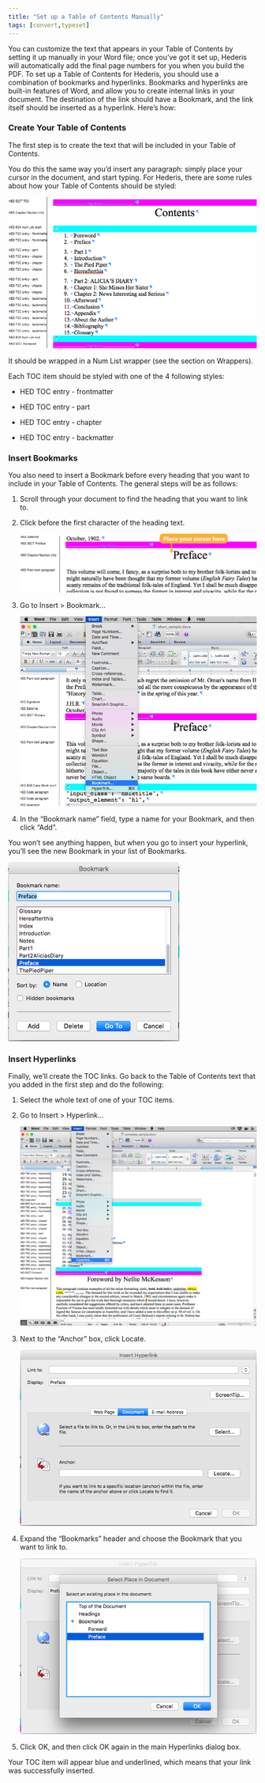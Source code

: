 ```yaml
---
title: "Set up a Table of Contents Manually"
tags: [convert,typeset]
---
```

 
<html><body><section data-type="chapter" class="hsecchapter" data-hederis-type="hsecchapter" id="setup-a-toc" data-pi-attrs="id: setup-a-toc; data-tags: convert,typeset;" role="doc-chapter" data-tags="convert,typeset" data-author-name=" " data-book-title=" " title="Set up a Table of Contents Manually"><p class="hblkp" data-hederis-type="hblkp" id="pyzMyZZYq">You can customize the text that appears in your Table of Contents by setting it up manually in your Word file; once you&#8217;ve got it set up, Hederis will automatically add the final page numbers for you when you build the PDF. To set up a Table of Contents for Hederis, you should use a combination of bookmarks and hyperlinks. Bookmarks and hyperlinks are built-in features of Word, and allow you to create internal links in your document. The destination of the link should have a Bookmark, and the link itself should be inserted as a hyperlink. Here&#8217;s how:</p><section class="hwprsubsection" data-hederis-type="hwprsubsection" id="pkhB3vGcQ" data-type="subsection" title="Create Your Table of Contents"><h1 data-hederis-type="hblktitle" class="hblktitle" id="pxsQpUCMr">Create Your Table of Contents</h1><p class="hblkp" data-hederis-type="hblkp" id="pVk9MH6wT">The first step is to create the text that will be included in your Table of Contents.</p><p class="hblkp" data-hederis-type="hblkp" id="p5IbavKPq">You do this the same way you&#8217;d insert any paragraph: simply place your cursor in the document, and start typing. For Hederis, there are some rules about how your Table of Contents should be styled:</p><img data-hederis-type="hblkimg" class="hblkimg" id="pvBs4CX1X" src="/images/toc0_1.png" data-img-src="/images/toc0_1.png"/><p class="hblkp" data-hederis-type="hblkp" id="p6NyybRon">It should be wrapped in a Num List wrapper (see the section on Wrappers).</p><p class="hblkp" data-hederis-type="hblkp" id="pUrF10pfE">Each TOC item should be styled with one of the 4 following styles:</p><ul class="hwprbulletlist" data-hederis-type="hwprbulletlist" id="pcnHQgkhb"><li class="hblkuli" data-hederis-type="hblkuli" id="ligPyF7HcA"><p class="hblkuli" data-hederis-type="hblklip" id="pxHpzXCII">HED TOC entry - frontmatter</p></li><li class="hblkuli" data-hederis-type="hblkuli" id="li97ldUd9O"><p class="hblkuli" data-hederis-type="hblklip" id="pE1vtLcNP">HED TOC entry - part</p></li><li class="hblkuli" data-hederis-type="hblkuli" id="liNO1w1n7T"><p class="hblkuli" data-hederis-type="hblklip" id="pdB1RlN1w">HED TOC entry - chapter</p></li><li class="hblkuli" data-hederis-type="hblkuli" id="lisTLQuS7E"><p class="hblkuli" data-hederis-type="hblklip" id="pzcMRIIYF">HED TOC entry - backmatter</p></li></ul></section><section class="hwprsubsection" data-hederis-type="hwprsubsection" id="pWBC27Spm" data-type="subsection" title="Insert Bookmarks"><h1 data-hederis-type="hblktitle" class="hblktitle" id="ps0KqQq1o">Insert Bookmarks</h1><p class="hblkp" data-hederis-type="hblkp" id="piKr05CfM">You also need to insert a Bookmark before every heading that you want to include in your Table of Contents. The general steps will be as follows:</p><ol class="hwprnumlist" data-hederis-type="hwprnumlist" id="pa0FdceOJ"><li class="hblkoli" data-hederis-type="hblkoli" id="lihpCqV5yw"><p class="hblkoli" data-hederis-type="hblklip" id="pEnbnMe9S">Scroll through your document to find the heading that you want to link to.</p></li><li class="hblkoli" data-hederis-type="hblkoli" id="liufeER8Pp"><p class="hblkoli" data-hederis-type="hblklip" id="pmNDSDMoh">Click before the first character of the heading text.</p><img data-hederis-type="hblkimg" class="hblkimg" id="p9tCP3SIP" src="/images/toc1_1.png" data-img-src="/images/toc1_1.png"/></li><li class="hblkoli" data-hederis-type="hblkoli" id="liI8vCKIzi"><p class="hblkoli" data-hederis-type="hblklip" id="pEbUr94MC">Go to Insert &gt; Bookmark&#8230;</p><img data-hederis-type="hblkimg" class="hblkimg" id="pcxJP4cb2" src="/images/toc1_2.png" data-img-src="/images/toc1_2.png"/></li><li class="hblkoli" data-hederis-type="hblkoli" id="liEt8aWEtl"><p class="hblkoli" data-hederis-type="hblklip" id="pWGaXa4zl">In the &#8220;Bookmark name&#8221; field, type a name for your Bookmark, and then click &#8220;Add&#8221;.</p></li></ol><p class="hblkp" data-hederis-type="hblkp" id="pP060XFSW">You won&#8217;t see anything happen, but when you go to insert your hyperlink, you&#8217;ll see the new Bookmark in your list of Bookmarks.</p><img data-hederis-type="hblkimg" class="hblkimg" id="pf0VoL9fO" src="/images/toc1_3.png" data-img-src="/images/toc1_3.png"/></section><section class="hwprsubsection" data-hederis-type="hwprsubsection" id="pY57N8f4K" data-type="subsection" title="Insert Hyperlinks"><h1 data-hederis-type="hblktitle" class="hblktitle" id="pYVP1PQW5">Insert Hyperlinks</h1><p class="hblkp" data-hederis-type="hblkp" id="phL836zKT">Finally, we&#8217;ll create the TOC links. Go back to the Table of Contents text that you added in the first step and do the following:</p><ol class="hwprnumlist" data-hederis-type="hwprnumlist" id="p51C17wDG"><li class="hblkoli" data-hederis-type="hblkoli" id="licwLLuP2X"><p class="hblkoli" data-hederis-type="hblklip" id="pQ2KegF5s">Select the whole text of one of your TOC items.</p></li><li class="hblkoli" data-hederis-type="hblkoli" id="liU5F2MxWX"><p class="hblkoli" data-hederis-type="hblklip" id="pvHKh6cN5">Go to Insert &gt; Hyperlink&#8230;</p><img data-hederis-type="hblkimg" class="hblkimg" id="p2762c9CS" src="/images/hyperlink1.png" data-img-src="/images/hyperlink1.png"/></li><li class="hblkoli" data-hederis-type="hblkoli" id="liRq0hZ27n"><p class="hblkoli" data-hederis-type="hblklip" id="pEmPSNO7i">Next to the &#8220;Anchor&#8221; box, click Locate.</p><img data-hederis-type="hblkimg" class="hblkimg" id="pnpE8e1cf" src="/images/hyperlink2.png" data-img-src="/images/hyperlink2.png"/></li><li class="hblkoli" data-hederis-type="hblkoli" id="liRgRSPwA1"><p class="hblkoli" data-hederis-type="hblklip" id="p8l80sG2S">Expand the &#8220;Bookmarks&#8221; header and choose the Bookmark that you want to link to.</p><img data-hederis-type="hblkimg" class="hblkimg" id="p1u3RGpaT" src="/images/hyperlink4.png" data-img-src="/images/hyperlink4.png"/></li><li class="hblkoli" data-hederis-type="hblkoli" id="li4PVhjtaC"><p class="hblkoli" data-hederis-type="hblklip" id="pVV0q8LsR">Click OK, and then click OK again in the main Hyperlinks dialog box.</p></li></ol><p class="hblkp" data-hederis-type="hblkp" id="prUE66LBH">Your TOC item will appear blue and underlined, which means that your link was successfully inserted.</p></section></section></body></html>
